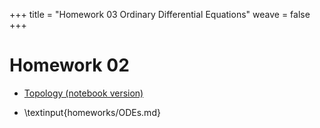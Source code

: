+++
title = "Homework 03 Ordinary Differential Equations"
weave = false
+++

# Homework 02

- [Topology (notebook version)](ODEs.ipynb)
  
- \textinput{homeworks/ODEs.md}